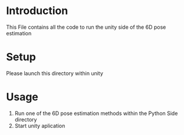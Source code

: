 # Introduction

This File contains all the code to run the unity side of the 6D pose estimation

# Setup 

Please launch this directory within unity

# Usage

1. Run one of the 6D pose estimation methods within the Python Side directory
2. Start unity aplication
